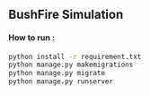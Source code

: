 ## BushFire Simulation

#### How to run :
```bash
python install -r requirement.txt
python manage.py makemigrations
python manage.py migrate
python manage.py runserver
```
